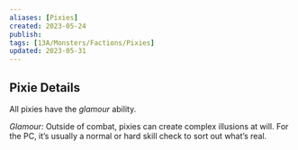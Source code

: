 ```yaml
---
aliases: [Pixies]
created: 2023-05-24
publish: 
tags: [13A/Monsters/Factions/Pixies]
updated: 2023-05-31
---
```


## Pixie Details

All pixies have the *glamour* ability.

*Glamour:* Outside of combat, pixies can create complex illusions at will. For the PC, it’s usually a normal or hard skill check to sort out what’s real.
